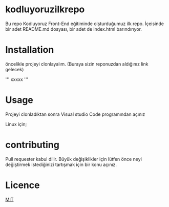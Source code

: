 # kodluyoruzilkrepo
Bu repo Kodluyoruz Front-End eğitiminde olşturduğumuz ilk repo. İçeisinde bir adet README.md dosyası, bir adet de index.html barındırıyor.

# Installation 
öncelikle projeyi clonlayalım. (Buraya sizin reponuzdan aldığınız link gelecek)

'''
xxxxx
'''

# Usage
Projeyi clonladıktan sonra Visual studio Code programından açınız

Linux için;


# contributing
Pull requester kabul dilir. Büyük değişiklikler için lütfen önce neyi değiştirmek istediğinizi tartışmak için bir konu açınız.

# Licence

[MIT](https://choosealicense.com/licenses/mit/)
